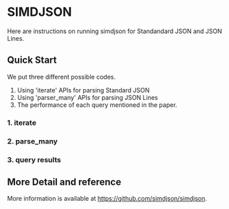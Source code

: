 # SIMDJSON

Here are instructions on running simdjson for Standandard JSON and JSON Lines. 


## Quick Start
We put three different possible codes. 
1. Using 'iterate' APIs for parsing Standard JSON
2. Using 'parser_many' APIs for parsing JSON Lines
3. The performance of each query mentioned in the paper.  

### 1. iterate


### 2. parse_many


### 3. query results





## More Detail and reference
More information is available at https://github.com/simdjson/simdjson.